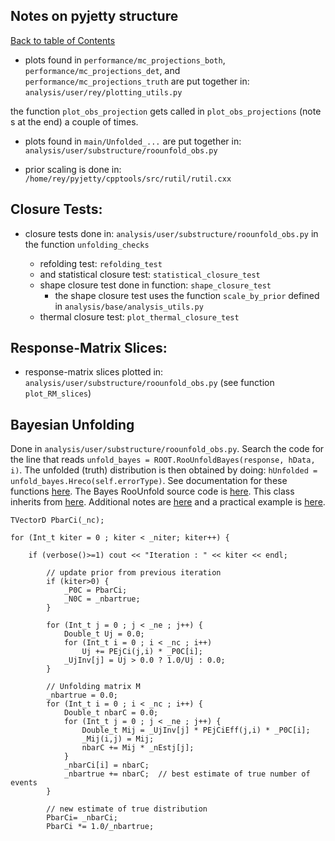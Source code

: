 ## Notes on pyjetty structure
[Back to table of Contents](../README.md)

* plots found in ```performance/mc_projections_both```, ```performance/mc_projections_det```, and ```performance/mc_projections_truth``` are put together in:
```analysis/user/rey/plotting_utils.py```

the function ```plot_obs_projection``` gets called in ```plot_obs_projections``` (note s at the end) a couple of times.

* plots found in ```main/Unfolded_...``` are put together in:
```analysis/user/substructure/roounfold_obs.py```

* prior scaling is done in: ```/home/rey/pyjetty/cpptools/src/rutil/rutil.cxx```

## Closure Tests:

* closure tests done in: ```analysis/user/substructure/roounfold_obs.py``` in the function ```unfolding_checks```

   - refolding test: ```refolding_test```
   - and statistical closure test: ```statistical_closure_test```
   - shape closure test done in function: ```shape_closure_test```
      - the shape closure test uses the function ```scale_by_prior``` defined in ```analysis/base/analysis_utils.py```
   - thermal closure test: ```plot_thermal_closure_test```

## Response-Matrix Slices:

* response-matrix slices plotted in: ```analysis/user/substructure/roounfold_obs.py``` (see function ```plot_RM_slices```)

## Bayesian Unfolding

Done in ```analysis/user/substructure/roounfold_obs.py```. Search the code for the line that reads ```unfold_bayes = ROOT.RooUnfoldBayes(response, hData, i)```. The unfolded (truth) distribution is then obtained by doing: ```hUnfolded = unfold_bayes.Hreco(self.errorType)```. See documentation for these functions [here](https://hepunx.rl.ac.uk/~adye/software/unfold/htmldoc-dev/RooUnfoldBayes.html). The Bayes RooUnfold source code is [here](https://github.com/skluth/RooUnfold/blob/master/src/RooUnfoldBayes.cxx). This class inherits from [here](https://github.com/skluth/RooUnfold/blob/master/src/RooUnfold.cxx). Additional notes are [here](https://gitlab.cern.ch/RooUnfold/RooUnfold/-/blob/master/README.md) and a practical example is [here](https://gitlab.cern.ch/RooUnfold/RooUnfold/blob/master/examples/RooUnfoldExample.py).

```
TVectorD PbarCi(_nc);

for (Int_t kiter = 0 ; kiter < _niter; kiter++) {

	if (verbose()>=1) cout << "Iteration : " << kiter << endl;

    	// update prior from previous iteration
    	if (kiter>0) {
      		_P0C = PbarCi;
      		_N0C = _nbartrue;
    	}

    	for (Int_t j = 0 ; j < _ne ; j++) {
      		Double_t Uj = 0.0;
      		for (Int_t i = 0 ; i < _nc ; i++)
        		Uj += PEjCi(j,i) * _P0C[i];
      		_UjInv[j] = Uj > 0.0 ? 1.0/Uj : 0.0;
    	}

    	// Unfolding matrix M
    	_nbartrue = 0.0;
    	for (Int_t i = 0 ; i < _nc ; i++) {
      		Double_t nbarC = 0.0;
      		for (Int_t j = 0 ; j < _ne ; j++) {
        		Double_t Mij = _UjInv[j] * PEjCiEff(j,i) * _P0C[i];
        		_Mij(i,j) = Mij;
        		nbarC += Mij * _nEstj[j];
      		}
      		_nbarCi[i] = nbarC;
      		_nbartrue += nbarC;  // best estimate of true number of events
    	}

    	// new estimate of true distribution
    	PbarCi= _nbarCi;
    	PbarCi *= 1.0/_nbartrue;
```
